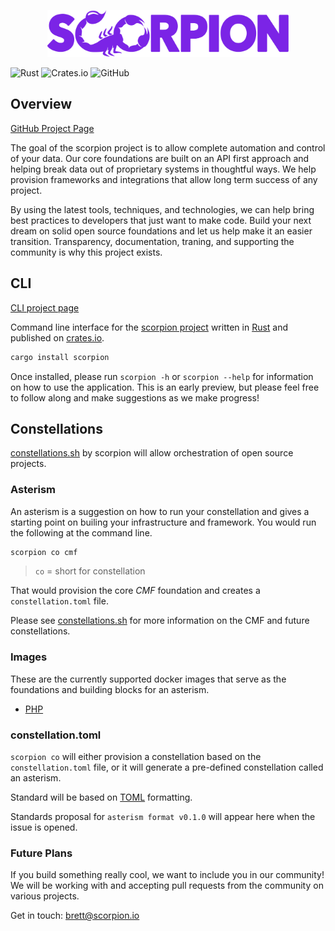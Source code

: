 <p align="center"><img src="https://raw.githubusercontent.com/brettwilcox/brettwilcox/master/docs/images/scorpion.svg" alt="Scorpion Logo" height="75px"/></p>

![Rust](https://github.com/scorpion/cli/workflows/Rust/badge.svg)
![Crates.io](https://img.shields.io/crates/v/scorpion?logo=rust)
![GitHub](https://img.shields.io/github/license/scorpion/cli?logo=apache&color=blue)

## Overview

[GitHub Project Page](https://github.com/scorpion)

The goal of the scorpion project is to allow complete automation and control of your data. Our core foundations are built on an API first approach and helping break data out of proprietary systems in thoughtful ways. We help provision frameworks and integrations that allow long term success of any project.

By using the latest tools, techniques, and technologies, we can help bring best practices to developers that just want to make code. Build your next dream on solid open source foundations and let us help make it an easier transition. Transparency, documentation, traning, and supporting the community is why this project exists.

## CLI

[CLI project page](https://github.com/scorpion/cli)

Command line interface for the [scorpion project](https://scorpion.io) written in [Rust](https://www.rust-lang.org) and published on [crates.io](https://crates.io/crates/scorpion).

```bash
cargo install scorpion
```

Once installed, please run `scorpion -h` or `scorpion --help` for information on how to use the application. This is an early preview, but please feel free to follow along and make suggestions as we make progress!

## Constellations

[constellations.sh](https://constellations.sh) by scorpion will allow orchestration of open source projects.

### Asterism

An asterism is a suggestion on how to run your constellation and gives a starting point on builing your infrastructure and framework. You would run the following at the command line.

```bash
scorpion co cmf
```

> `co` = short for constellation

That would provision the core _CMF_ foundation and creates a `constellation.toml` file.

Please see [constellations.sh](https://constellations.sh) for more information on the CMF and future constellations.

### Images

These are the currently supported docker images that serve as the foundations and building blocks for an asterism.

- [PHP](https://github.com/scorpion/php)

### constellation.toml

`scorpion co` will either provision a constellation based on the `constellation.toml` file, or it will generate a pre-defined constellation called an asterism.

Standard will be based on [TOML](https://toml.io/en/) formatting.

Standards proposal for `asterism format v0.1.0` will appear here when the issue is opened.

### Future Plans

If you build something really cool, we want to include you in our community! We will be working with and accepting pull requests from the community on various projects.

Get in touch: brett@scorpion.io
